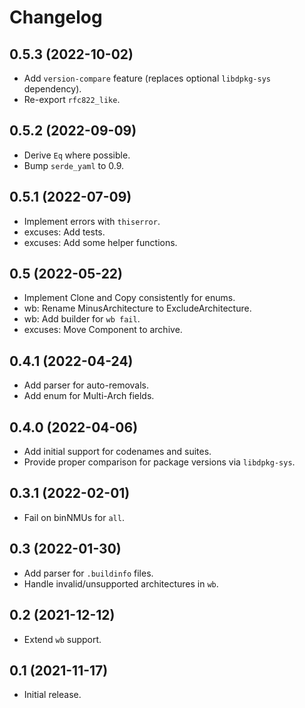 # Changelog

## 0.5.3 (2022-10-02)

* Add `version-compare` feature (replaces optional `libdpkg-sys` dependency).
* Re-export `rfc822_like`.

## 0.5.2 (2022-09-09)

* Derive `Eq` where possible.
* Bump `serde_yaml` to 0.9.

## 0.5.1 (2022-07-09)

* Implement errors with `thiserror`.
* excuses: Add tests.
* excuses: Add some helper functions.

## 0.5 (2022-05-22)

* Implement Clone and Copy consistently for enums.
* wb: Rename MinusArchitecture to ExcludeArchitecture.
* wb: Add builder for `wb fail`.
* excuses: Move Component to archive.

## 0.4.1 (2022-04-24)

* Add parser for auto-removals.
* Add enum for Multi-Arch fields.

## 0.4.0 (2022-04-06)

* Add initial support for codenames and suites.
* Provide proper comparison for package versions via `libdpkg-sys`.

## 0.3.1 (2022-02-01)

* Fail on binNMUs for `all`.

## 0.3 (2022-01-30)

* Add parser for `.buildinfo` files.
* Handle invalid/unsupported architectures in `wb`.

## 0.2 (2021-12-12)

* Extend `wb` support.

## 0.1 (2021-11-17)

* Initial release.
